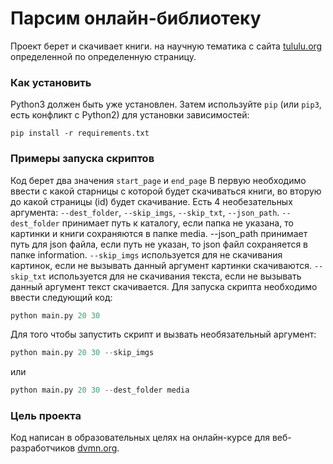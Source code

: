 # Парсим онлайн-библиотеку

Проект берет и скачивает книги. на научную тематика с сайта [tululu.org](https://tululu.org/l55/) определенной по определенную страницу.

### Как установить

Python3 должен быть уже установлен. 
Затем используйте `pip` (или `pip3`, есть конфликт с Python2) для установки зависимостей:
```
pip install -r requirements.txt
```

### Примеры запуска скриптов
Код берет два значения `start_page` и `end_page` В первую необходимо ввести с какой старницы с которой будет скачиваться книги, во вторую до какой страницы (id) будет скачивание. Есть 4 необезательных аргумента: `--dest_folder`, `--skip_imgs`, `--skip_txt`, `--json_path`. `--dest_folder` принимает путь к каталогу, если папка не указана, то картинки и книги сохраняются в папке media. --json_path принимает путь для json файла, если путь не указан, то json файл сохраняется в папке information. `--skip_imgs` используется для не скачивания картинок, если не вызывать данный аргумент картинки скачиваются. `--skip_txt` используется для не скачивания текста, если не вызывать данный аргумент текст скачивается.
Для запуска скрипта необходимо ввести следующий код:
```python
python main.py 20 30
```

Для того чтобы запустить скрипт и вызвать необязательный аргумент:
```python
python main.py 20 30 --skip_imgs
```
или

```python
python main.py 20 30 --dest_folder media
```
### Цель проекта

Код написан в образовательных целях на онлайн-курсе для веб-разработчиков [dvmn.org](https://dvmn.org/).
